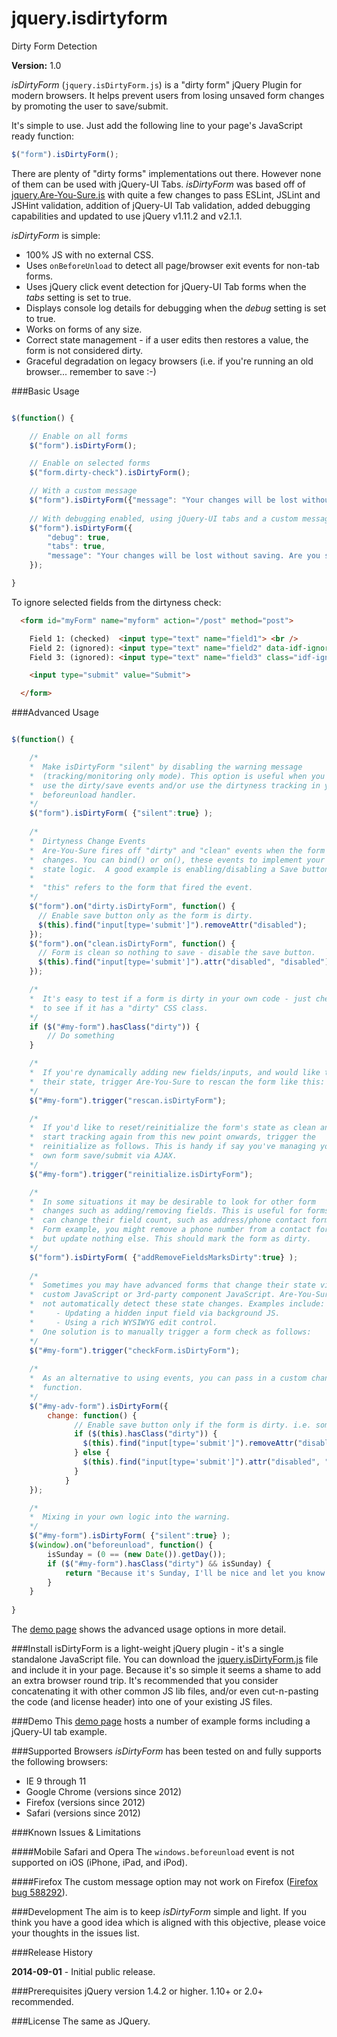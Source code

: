 jquery.isdirtyform
==================

Dirty Form Detection

**Version:** 1.0

*isDirtyForm* (```jquery.isDirtyForm.js```) is a "dirty 
form" jQuery Plugin for modern browsers.  It helps prevent users from losing 
unsaved form changes by promoting the user to save/submit.

It's simple to use.  Just add the following line to your page's JavaScript ready 
function:

```JavaScript
$("form").isDirtyForm();
```

There are plenty of "dirty forms" implementations out there. However none of them
can be used with jQuery-UI Tabs. *isDirtyForm* was based off of  [jquery.Are-You-Sure.js](https://github.com/codedance/jquery.AreYouSure)
 with quite a few changes to pass ESLint, JSLint and JSHint validation, addition of jQuery-UI Tab validation, added debugging capabilities and updated to use jQuery v1.11.2 and v2.1.1.

*isDirtyForm* is simple:

 * 100% JS with no external CSS.
 * Uses `onBeforeUnload` to detect all page/browser exit events for non-tab forms.
 * Uses jQuery click event detection for jQuery-UI Tab forms when the *tabs* setting is set to true.
 * Displays console log details for debugging when the *debug* setting is set to true.
 * Works on forms of any size.
 * Correct state management - if a user edits then restores a value, the form 
   is not considered dirty.
 * Graceful degradation on legacy browsers (i.e. if you're running an old 
   browser... remember to save :-)

###Basic Usage

```JavaScript

$(function() {

    // Enable on all forms
    $("form").isDirtyForm();

    // Enable on selected forms
    $("form.dirty-check").isDirtyForm();

    // With a custom message
    $("form").isDirtyForm({"message": "Your changes will be lost without saving. Are you sure you want to leave?"});
	
	// With debugging enabled, using jQuery-UI tabs and a custom message
    $("form").isDirtyForm({
		"debug": true,
		"tabs": true,
		"message": "Your changes will be lost without saving. Are you sure you want to leave?"
	});

}
```
To ignore selected fields from the dirtyness check: 

```html
  <form id="myForm" name="myform" action="/post" method="post">

    Field 1: (checked)  <input type="text" name="field1"> <br />
    Field 2: (ignored): <input type="text" name="field2" data-idf-ignore="true"> <br />
    Field 3: (ignored): <input type="text" name="field3" class="idf-ignore"> <br />

    <input type="submit" value="Submit">

  </form>
```

###Advanced Usage

```JavaScript

$(function() {

    /*
    *  Make isDirtyForm "silent" by disabling the warning message 
    *  (tracking/monitoring only mode). This option is useful when you wish to 
    *  use the dirty/save events and/or use the dirtyness tracking in your own 
    *  beforeunload handler.
    */
    $("form").isDirtyForm( {"silent":true} );
	
    /*
    *  Dirtyness Change Events
    *  Are-You-Sure fires off "dirty" and "clean" events when the form's state
    *  changes. You can bind() or on(), these events to implement your own form
    *  state logic.  A good example is enabling/disabling a Save button.
    *
    *  "this" refers to the form that fired the event.
    */
    $("form").on("dirty.isDirtyForm", function() {
      // Enable save button only as the form is dirty.
      $(this).find("input[type='submit']").removeAttr("disabled");
    });
    $("form").on("clean.isDirtyForm", function() {
      // Form is clean so nothing to save - disable the save button.
      $(this).find("input[type='submit']").attr("disabled", "disabled");
    });

    /*
    *  It's easy to test if a form is dirty in your own code - just check
    *  to see if it has a "dirty" CSS class.
    */
    if ($("#my-form").hasClass("dirty")) {
        // Do something
    }

    /*
    *  If you're dynamically adding new fields/inputs, and would like to track 
    *  their state, trigger Are-You-Sure to rescan the form like this:
    */
    $("#my-form").trigger("rescan.isDirtyForm");

    /*
    *  If you'd like to reset/reinitialize the form's state as clean and 
    *  start tracking again from this new point onwards, trigger the
    *  reinitialize as follows. This is handy if say you've managing your
    *  own form save/submit via AJAX.
    */
    $("#my-form").trigger("reinitialize.isDirtyForm");

    /*
    *  In some situations it may be desirable to look for other form
    *  changes such as adding/removing fields. This is useful for forms that
    *  can change their field count, such as address/phone contact forms.
    *  Form example, you might remove a phone number from a contact form
    *  but update nothing else. This should mark the form as dirty.
    */
    $("form").isDirtyForm( {"addRemoveFieldsMarksDirty":true} );
    
    /*
    *  Sometimes you may have advanced forms that change their state via
    *  custom JavaScript or 3rd-party component JavaScript. Are-You-Sure may 
    *  not automatically detect these state changes. Examples include:
    *     - Updating a hidden input field via background JS.
    *     - Using a rich WYSIWYG edit control.
    *  One solution is to manually trigger a form check as follows:
    */
    $("#my-form").trigger("checkForm.isDirtyForm");
	
    /*
    *  As an alternative to using events, you can pass in a custom change 
    *  function.
    */
    $("#my-adv-form").isDirtyForm({
        change: function() {
              // Enable save button only if the form is dirty. i.e. something to save.
              if ($(this).hasClass("dirty")) {
                $(this).find("input[type='submit']").removeAttr("disabled");
              } else {
                $(this).find("input[type='submit']").attr("disabled", "disabled");
              }
            }
    });

    /*
    *  Mixing in your own logic into the warning.
    */
    $("#my-form").isDirtyForm( {"silent":true} );
    $(window).on("beforeunload", function() {
        isSunday = (0 == (new Date()).getDay());
        if ($("#my-form").hasClass("dirty") && isSunday) {
            return "Because it's Sunday, I'll be nice and let you know you forgot to save!";
        }
    }
    
}
```
The [demo page](http://127.0.0.1:8500/jquery-isDirtyForm/demo/)
shows the advanced usage options in more detail.


###Install
isDirtyForm is a light-weight jQuery plugin - it's a single standalone 
JavaScript file. You can download the 
[jquery.isDirtyForm.js](http://127.0.0.1:8500/jquery-isDirtyForm/demo/assets/scripts/jquery.isDirtyForm.js)
file and include it in your page. Because it's so simple it seems a shame 
to add an extra browser round trip. It's recommended that you consider
concatenating it with other common JS lib files, and/or even cut-n-pasting 
the code (and license header) into one of your existing JS files.


###Demo
This [demo page](http://127.0.0.1:8500/jquery-isDirtyForm/demo/)
hosts a number of example forms including a jQuery-UI tab example.

###Supported Browsers
*isDirtyForm* has been tested on and fully supports the following browsers:

* IE 9 through 11
* Google Chrome (versions since 2012)
* Firefox (versions since 2012)
* Safari (versions since 2012)


###Known Issues & Limitations

####Mobile Safari and Opera
The ```windows.beforeunload``` event is not supported on iOS (iPhone, iPad, and iPod).

####Firefox
The custom message option may not work on Firefox ([Firefox bug 588292](https://bugzilla.mozilla.org/show_bug.cgi?id=588292)).

###Development
The aim is to keep *isDirtyForm* simple and light. If you think you have 
a good idea which is aligned with this objective, please voice your thoughts 
in the issues list.


###Release History

**2014-09-01** - Initial public release.


###Prerequisites
jQuery version 1.4.2 or higher. 1.10+ or 2.0+ recommended.


###License
The same as JQuery.